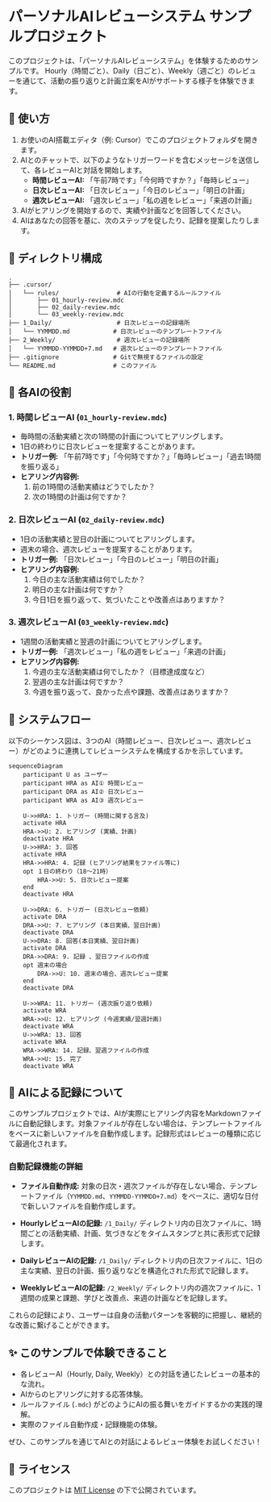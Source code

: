 # パーソナルAIレビューシステム サンプルプロジェクト

このプロジェクトは、「パーソナルAIレビューシステム」を体験するためのサンプルです。
Hourly（時間ごと）、Daily（日ごと）、Weekly（週ごと）のレビューを通じて、活動の振り返りと計画立案をAIがサポートする様子を体験できます。

## 🚀 使い方

1.  お使いのAI搭載エディタ（例: Cursor）でこのプロジェクトフォルダを開きます。
2.  AIとのチャットで、以下のようなトリガーワードを含むメッセージを送信して、各レビューAIと対話を開始します。
    *   **時間レビューAI:** 「午前7時です」「今何時ですか？」「毎時レビュー」
    *   **日次レビューAI:** 「日次レビュー」「今日のレビュー」「明日の計画」
    *   **週次レビューAI:** 「週次レビュー」「私の週をレビュー」「来週の計画」
3.  AIがヒアリングを開始するので、実績や計画などを回答してください。
4.  AIはあなたの回答を基に、次のステップを促したり、記録を提案したりします。

## 📂 ディレクトリ構成

```
.
├── .cursor/
│   └── rules/                # AIの行動を定義するルールファイル
│       ├── 01_hourly-review.mdc
│       ├── 02_daily-review.mdc
│       └── 03_weekly-review.mdc
├── 1_Daily/                  # 日次レビューの記録場所
│   └── YYMMDD.md            # 日次レビューのテンプレートファイル
├── 2_Weekly/                 # 週次レビューの記録場所
│   └── YYMMDD-YYMMDD+7.md   # 週次レビューのテンプレートファイル
├── .gitignore               # Gitで無視するファイルの設定
└── README.md                # このファイル
```

## 🤖 各AIの役割

### 1. 時間レビューAI (`01_hourly-review.mdc`)
-   毎時間の活動実績と次の1時間の計画についてヒアリングします。
-   1日の終わりに日次レビューを提案することがあります。
-   **トリガー例:** 「午前7時です」「今何時ですか？」「毎時レビュー」「過去1時間を振り返る」
-   **ヒアリング内容例:**
    1.  前の1時間の活動実績はどうでしたか？
    2.  次の1時間の計画は何ですか？

### 2. 日次レビューAI (`02_daily-review.mdc`)
-   1日の活動実績と翌日の計画についてヒアリングします。
-   週末の場合、週次レビューを提案することがあります。
-   **トリガー例:** 「日次レビュー」「今日のレビュー」「明日の計画」
-   **ヒアリング内容例:**
    1.  今日の主な活動実績は何でしたか？
    2.  明日の主な計画は何ですか？
    3.  今日1日を振り返って、気づいたことや改善点はありますか？

### 3. 週次レビューAI (`03_weekly-review.mdc`)
-   1週間の活動実績と翌週の計画についてヒアリングします。
-   **トリガー例:** 「週次レビュー」「私の週をレビュー」「来週の計画」
-   **ヒアリング内容例:**
    1.  今週の主な活動実績は何でしたか？（目標達成度など）
    2.  翌週の主な計画は何ですか？
    3.  今週を振り返って、良かった点や課題、改善点はありますか？


## 🔄 システムフロー

以下のシーケンス図は、3つのAI（時間レビュー、日次レビュー、週次レビュー）がどのように連携してレビューシステムを構成するかを示しています。

```mermaid
sequenceDiagram
    participant U as ユーザー
    participant HRA as AI① 時間レビュー
    participant DRA as AI② 日次レビュー
    participant WRA as AI③ 週次レビュー

    U->>HRA: 1. トリガー (時間に関する言及)
    activate HRA
    HRA->>U: 2. ヒアリング (実績、計画)
    deactivate HRA
    U->>HRA: 3. 回答
    activate HRA
    HRA->>HRA: 4. 記録 (ヒアリング結果をファイル等に)
    opt １日の終わり（18〜21時）
        HRA->>U: 5. 日次レビュー提案
    end
    deactivate HRA

    U->>DRA: 6. トリガー (日次レビュー依頼)
    activate DRA
    DRA->>U: 7. ヒアリング (本日実績、翌日計画)
    deactivate DRA
    U->>DRA: 8. 回答(本日実績、翌日計画)
    activate DRA
    DRA->>DRA: 9. 記録 、翌日ファイルの作成
    opt 週末の場合
        DRA->>U: 10. 週末の場合、週次レビュー提案
    end
    deactivate DRA

    U->>WRA: 11. トリガー (週次振り返り依頼)
    activate WRA
    WRA->>U: 12. ヒアリング (今週実績/翌週計画)
    deactivate WRA
    U->>WRA: 13. 回答
    activate WRA
    WRA->>WRA: 14. 記録、翌週ファイルの作成
    WRA->>U: 15. 完了
    deactivate WRA
```

## 📝 AIによる記録について

このサンプルプロジェクトでは、AIが実際にヒアリング内容をMarkdownファイルに自動記録します。対象ファイルが存在しない場合は、テンプレートファイルをベースに新しいファイルを自動作成します。記録形式はレビューの種類に応じて最適化されます。

### 自動記録機能の詳細

*   **ファイル自動作成:** 対象の日次・週次ファイルが存在しない場合、テンプレートファイル（`YYMMDD.md`、`YYMMDD-YYMMDD+7.md`）をベースに、適切な日付で新しいファイルを自動作成します。

*   **HourlyレビューAIの記録:**
    `/1_Daily/` ディレクトリ内の日次ファイルに、1時間ごとの活動実績、計画、気づきなどをタイムスタンプと共に表形式で記録します。

*   **DailyレビューAIの記録:**
    `/1_Daily/` ディレクトリ内の日次ファイルに、1日の主な実績、翌日の計画、振り返りなどを構造化された形式で記録します。

*   **WeeklyレビューAIの記録:**
    `/2_Weekly/` ディレクトリ内の週次ファイルに、1週間の成果と課題、学びと改善点、来週の計画などを記録します。

これらの記録により、ユーザーは自身の活動パターンを客観的に把握し、継続的な改善に繋げることができます。

## ✨ このサンプルで体験できること

-   各レビューAI（Hourly, Daily, Weekly）との対話を通じたレビューの基本的な流れ。
-   AIからのヒアリングに対する応答体験。
-   ルールファイル (`.mdc`) がどのようにAIの振る舞いをガイドするかの実践的理解。
-   実際のファイル自動作成・記録機能の体験。

ぜひ、このサンプルを通じてAIとの対話によるレビュー体験をお試しください！

## 📄 ライセンス

このプロジェクトは [MIT License](LICENSE) の下で公開されています。 